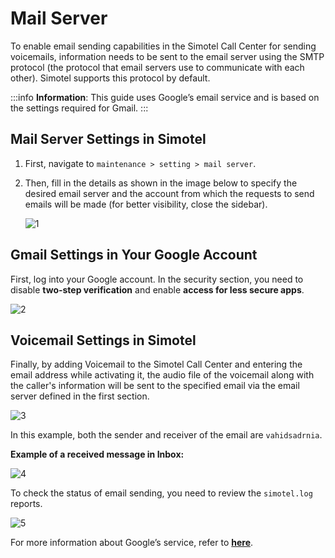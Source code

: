 # Mail Server

To enable email sending capabilities in the Simotel Call Center for sending voicemails, information needs to be sent to the email server using the SMTP protocol (the protocol that email servers use to communicate with each other). Simotel supports this protocol by default.

:::info
**Information**: This guide uses Google’s email service and is based on the settings required for Gmail.
:::

## Mail Server Settings in Simotel

1. First, navigate to `maintenance > setting > mail server`.

2. Then, fill in the details as shown in the image below to specify the desired email server and the account from which the requests to send emails will be made (for better visibility, close the sidebar).

   ![1](/img/simotel/mail_server/1.jpg/)

## Gmail Settings in Your Google Account

First, log into your Google account. In the security section, you need to disable **two-step verification** and enable **access for less secure apps**.

![2](/img/simotel/mail_server/2.jpg/)

## Voicemail Settings in Simotel

Finally, by adding Voicemail to the Simotel Call Center and entering the email address while activating it, the audio file of the voicemail along with the caller's information will be sent to the specified email via the email server defined in the first section.

![3](/img/simotel/mail_server/3.jpg/)

In this example, both the sender and receiver of the email are `vahidsadrnia`.

**Example of a received message in Inbox:**

![4](/img/simotel/mail_server/4.jpg/)

To check the status of email sending, you need to review the `simotel.log` reports.

![5](/img/simotel/mail_server/5.jpg/)

For more information about Google’s service, refer to **[here](https://www.hostinger.com/tutorials/how-to-use-free-google-smtp-server)**.